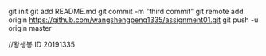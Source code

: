 git init 
git add README.md 
git commit -m "third commit"
git remote add origin https://github.com/wangshengpeng1335/assignment01.git
git push -u origin master

//왕생봉 ID 20191335